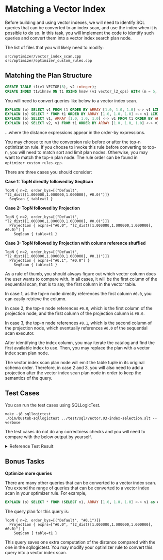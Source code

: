 # Matching a Vector Index

Before building and using vector indexes, we will need to identify SQL queries that can be converted to an index scan, and use the index when it is possible to do so. In this task, you will implement the code to identify such queries and convert them into a vector index search plan node.

The list of files that you will likely need to modify:

```
src/optimizer/vector_index_scan.cpp
src/optimizer/optimizer_custom_rules.cpp
```

## Matching the Plan Structure

```sql
CREATE TABLE t1(v1 VECTOR(3), v2 integer);
CREATE INDEX t1v1hnsw ON t1 USING hnsw (v1 vector_l2_ops) WITH (m = 5, ef_construction = 64, ef_search = 10);
```

You will need to convert queries like below to a vector index scan.

```sql
EXPLAIN (o) SELECT v1 FROM t1 ORDER BY ARRAY [1.0, 1.0, 1.0] <-> v1 LIMIT 2;
EXPLAIN (o) SELECT * FROM t1 ORDER BY ARRAY [1.0, 1.0, 1.0] <-> v1 LIMIT 2;
EXPLAIN (o) SELECT v1, ARRAY [1.0, 1.0, 1.0] <-> v1 FROM t1 ORDER BY ARRAY [1.0, 1.0, 1.0] <-> v1 LIMIT 2;
EXPLAIN (o) SELECT v2, v1 FROM t1 ORDER BY ARRAY [1.0, 1.0, 1.0] <-> v1 LIMIT 2;
```

...where the distance expressions appear in the order-by expressions.

You may choose to run the conversion rule before or after the top-n optimization rule. If you choose to invoke this rule before converting to top-n, you will need to match sort and limit plan nodes. Otherwise, you may want to match the top-n plan node. The rule order can be found in `optimizer_custom_rules.cpp`.

There are three cases you should consider:

**Case 1: TopN directly followed by SeqScan**

```
TopN { n=2, order_bys=[("Default", "l2_dist([1.000000,1.000000,1.000000], #0.0)")]}
  SeqScan { table=t1 }
```

**Case 2: TopN followed by Projection**

```
TopN { n=2, order_bys=[("Default", "l2_dist([1.000000,1.000000,1.000000], #0.0)")]}
  Projection { exprs=["#0.0", "l2_dist([1.000000,1.000000,1.000000], #0.0)"] }
    SeqScan { table=t1 }
```

**Case 3: TopN followed by Projection with column reference shuffled**

```
TopN { n=2, order_bys=[("Default", "l2_dist([1.000000,1.000000,1.000000], #0.1)")]}
  Projection { exprs=["#0.1", "#0.0"] }
    SeqScan { table=t1 }
```

As a rule of thumb, you should always figure out which vector column does the user wants to compare with. In all cases, it will be the first column of the sequential scan, that is to say, the first column in the vector table.

In case 1, as the top-n node directly references the first column `#0.0`, you can easily retrieve the column.

In case 2, the top-n node references `#0.0`, which is the first column of the projection node, and the first column of the projection column is `#0.0`.

In case 3, the top-n node references `#0.1`, which is the second column of the projection node, which eventually references `#0.0` of the sequential scan executor.

After identifying the index column, you may iterate the catalog and find the first available index to use. Then, you may replace the plan with a vector index scan plan node.

The vector index scan plan node will emit the table tuple in its original schema order. Therefore, in case 2 and 3, you will also need to add a projection after the vector index scan plan node in order to keep the semantics of the query. 

## Test Cases

You can run the test cases using SQLLogicTest.

```
make -j8 sqllogictest
./bin/bustub-sqllogictest ../test/sql/vector.03-index-selection.slt --verbose
```

The test cases do not do any correctness checks and you will need to compare with the below output by yourself.

<details>

<summary>Reference Test Result</summary>

```
{{#include vector.03-index-selection.slt.ref}}
```

</details>

## Bonus Tasks

**Optimize more queries**

There are many other queries that can be converted to a vector index scan. You extend the range of queries that can be converted to a vector index scan in your optimizer rule. For example,


```sql
EXPLAIN (o) SELECT * FROM (SELECT v1, ARRAY [1.0, 1.0, 1.0] <-> v1 as distance FROM t1) ORDER BY distance LIMIT 2;
```

The query plan for this query is:

```
TopN { n=2, order_bys=[("Default", "#0.1")]}
  Projection { exprs=["#0.0", "l2_dist([1.000000,1.000000,1.000000], #0.0)"] }
    SeqScan { table=t1 }
```

This query saves one extra computation of the distance compared with the one in the sqllogictest. You may modify your optimizer rule to convert this query into a vector index scan.

